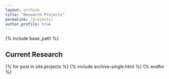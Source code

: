 ```yaml
---
layout: archive
title: "Research Projects"
permalink: /projects/
author_profile: true
---
```


{% include base_path %}

## Current Research

{% for post in site.projects %}
  {% include archive-single.html %}
{% endfor %} 